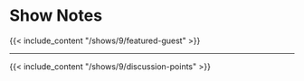 # Show Notes

{{< include_content "/shows/9/featured-guest" >}}

---

{{< include_content "/shows/9/discussion-points" >}}
